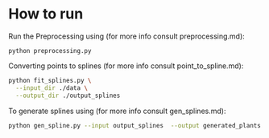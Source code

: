 # How to run 
 
Run the Preprocessing using (for more info consult preprocessing.md): 
```
python preprocessing.py
```

Converting points to splines (for more info consult point_to_spline.md):
```bash
python fit_splines.py \
  --input_dir ./data \
  --output_dir ./output_splines
```

To generate splines using (for more info consult gen_splines.md):
```bash
python gen_spline.py --input output_splines  --output generated_plants  --num_plants 10
```


